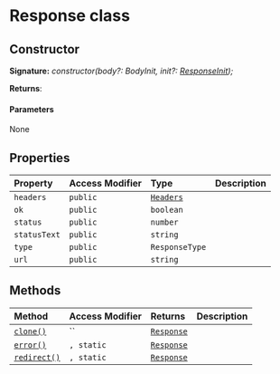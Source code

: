 # Response class










## Constructor


**Signature:** _constructor(body?: BodyInit, init?: [ResponseInit](../../whatwg-fetch.api/interface/responseinit.md));_

**Returns**: 



#### Parameters
None


## Properties

| Property	   | Access Modifier | Type	| Description|
|:-------------|:----|:-------|:-----------|
|`headers`     | `public` | [`Headers`](../../whatwg-fetch.api/class/headers.md) |  |
|`ok`     | `public` | `boolean` |  |
|`status`     | `public` | `number` |  |
|`statusText`     | `public` | `string` |  |
|`type`     | `public` | `ResponseType` |  |
|`url`     | `public` | `string` |  |




## Methods

| Method	   | Access Modifier | Returns	| Description|
|:-------------|:----|:-------|:-----------|
|[`clone()`](clone-response.md)     | `` | [`Response`](../../whatwg-fetch.api/class/response.md) |  |
|[`error()`](error-response.md)     | `, static` | [`Response`](../../whatwg-fetch.api/class/response.md) |  |
|[`redirect()`](redirect-response.md)     | `, static` | [`Response`](../../whatwg-fetch.api/class/response.md) |  |





